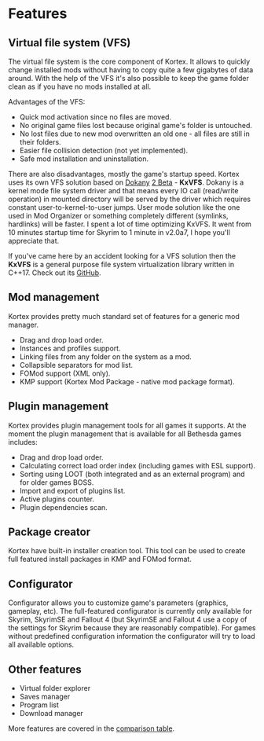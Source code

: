 # Features

## Virtual file system (VFS)
The virtual file system is the core component of Kortex. It allows to quickly change installed mods without having to copy quite a few gigabytes of data around. With the help of the VFS it's also possible to keep the game folder clean as if you have no mods installed at all.

Advantages of the VFS:
- Quick mod activation since no files are moved.
- No original game files lost because original game's folder is untouched.
- No lost files due to new mod overwritten an old one - all files are still in their folders.
- Easier file collision detection (not yet implemented).
- Safe mod installation and uninstallation.

There are also disadvantages, mostly the game's startup speed. Kortex uses its own VFS solution based on [Dokany](https://github.com/dokan-dev/dokany) [2 Beta](https://github.com/dokan-dev/dokany/releases/tag/v2.0.0-BETA1) - <span tooltip="KxVirtualFileSystem, Kx stands for Kortex">**KxVFS**</span>. Dokany is a kernel mode file system driver and that means every IO call (read/write operation) in mounted directory will be served by the driver which requires constant user-to-kernel-to-user jumps. User mode solution like the one used in Mod Organizer or something completely different (symlinks, hardlinks) will be faster. I spent a lot of time optimizing KxVFS. It went from 10 minutes startup time for Skyrim to 1 minute in v2.0a7, I hope you'll appreciate that.

If you've came here by an accident looking for a VFS solution then the **KxVFS** is a general purpose file system virtualization library written in C++17. Check out its [GitHub](https://github.com/Karandra/KxVirtualFileSystem).

## Mod management
Kortex provides pretty much standard set of features for a generic mod manager.
- Drag and drop load order.
- Instances and profiles support.
- Linking files from any folder on the system as a mod.
- Collapsible separators for mod list.
- FOMod support (XML only).
- KMP support (Kortex Mod Package - native mod package format).

## Plugin management
Kortex provides plugin management tools for all games it supports. At the moment the plugin management that is available for all Bethesda games includes:
- Drag and drop load order.
- Calculating correct load order index (including games with ESL support).
- Sorting using LOOT (both integrated and as an external program) and for older games BOSS.
- Import and export of plugins list.
- Active plugins counter.
- Plugin dependencies scan.

## Package creator
Kortex have built-in installer creation tool. This tool can be used to create full featured install packages in KMP and FOMod format.

## Configurator
Configurator allows you to customize game's parameters (graphics, gameplay, etc). The full-featured configurator is currently only available for Skyrim, SkyrimSE and Fallout 4 (but SkyrimSE and Fallout 4 use a copy of the settings for Skyrim because they are reasonably compatible). For games without predefined configuration information the configurator will try to load all available options.

## Other features
- Virtual folder explorer
- Saves manager
- Program list
- Download manager

More features are covered in the [comparison table](?page=comparison).
